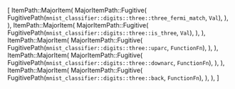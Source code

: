 [
    ItemPath::MajorItem(
        MajorItemPath::Fugitive(
            FugitivePath(`mnist_classifier::digits::three::three_fermi_match`, `Val`),
        ),
    ),
    ItemPath::MajorItem(
        MajorItemPath::Fugitive(
            FugitivePath(`mnist_classifier::digits::three::is_three`, `Val`),
        ),
    ),
    ItemPath::MajorItem(
        MajorItemPath::Fugitive(
            FugitivePath(`mnist_classifier::digits::three::uparc`, `FunctionFn`),
        ),
    ),
    ItemPath::MajorItem(
        MajorItemPath::Fugitive(
            FugitivePath(`mnist_classifier::digits::three::downarc`, `FunctionFn`),
        ),
    ),
    ItemPath::MajorItem(
        MajorItemPath::Fugitive(
            FugitivePath(`mnist_classifier::digits::three::back`, `FunctionFn`),
        ),
    ),
]